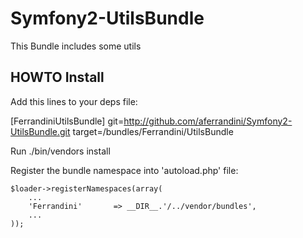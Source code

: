 # Symfony2-UtilsBundle #

This Bundle includes some utils

## HOWTO Install ##

Add this lines to your deps file:

[FerrandiniUtilsBundle]
    git=http://github.com/aferrandini/Symfony2-UtilsBundle.git
    target=/bundles/Ferrandini/UtilsBundle

Run ./bin/vendors install

Register the bundle namespace into 'autoload.php' file:

    $loader->registerNamespaces(array(
        ...
        'Ferrandini'       => __DIR__.'/../vendor/bundles',
        ...
    ));
